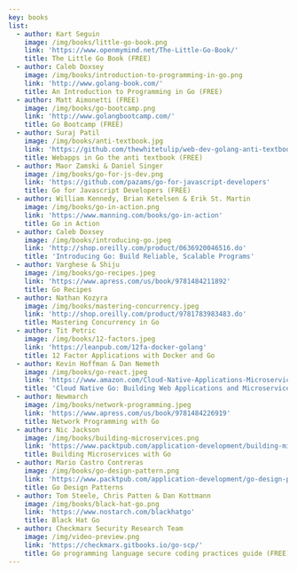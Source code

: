 ```yaml
---
key: books
list:
  - author: Kart Seguin
    image: /img/books/little-go-book.png
    link: 'https://www.openmymind.net/The-Little-Go-Book/'
    title: The Little Go Book (FREE)
  - author: Caleb Doxsey
    image: /img/books/introduction-to-programming-in-go.png
    link: 'http://www.golang-book.com/'
    title: An Introduction to Programming in Go (FREE)
  - author: Matt Aimonetti (FREE)
    image: /img/books/go-bootcamp.png
    link: 'http://www.golangbootcamp.com/'
    title: Go Bootcamp (FREE)
  - author: Suraj Patil
    image: /img/books/anti-textbook.jpg
    link: 'https://github.com/thewhitetulip/web-dev-golang-anti-textbook'
    title: Webapps in Go the anti textbook (FREE)
  - author: Maor Zamski & Daniel Singer
    image: /img/books/go-for-js-dev.png
    link: 'https://github.com/pazams/go-for-javascript-developers'
    title: Go for Javascript Developers (FREE)
  - author: William Kennedy, Brian Ketelsen & Erik St. Martin
    image: /img/books/go-in-action.png
    link: 'https://www.manning.com/books/go-in-action'
    title: Go in Action
  - author: Caleb Doxsey
    image: /img/books/introducing-go.jpeg
    link: 'http://shop.oreilly.com/product/0636920046516.do'
    title: 'Introducing Go: Build Reliable, Scalable Programs'
  - author: Varghese & Shiju
    image: /img/books/go-recipes.jpeg
    link: 'https://www.apress.com/us/book/9781484211892'
    title: Go Recipes
  - author: Nathan Kozyra
    image: /img/books/mastering-concurrency.jpeg
    link: 'http://shop.oreilly.com/product/9781783983483.do'
    title: Mastering Concurrency in Go
  - author: Tit Petric
    image: /img/books/12-factors.jpeg
    link: 'https://leanpub.com/12fa-docker-golang'
    title: 12 Factor Applications with Docker and Go
  - author: Kevin Hoffman & Dan Nemeth
    image: /img/books/go-react.jpeg
    link: 'https://www.amazon.com/Cloud-Native-Applications-Microservices-Developers/dp/0672337797'
    title: 'Cloud Native Go: Building Web Applications and Microservices for the Cloud with Go and React'
  - author: Newmarch
    image: /img/books/network-programming.jpeg
    link: 'https://www.apress.com/us/book/9781484226919'
    title: Network Programming with Go
  - author: Nic Jackson
    image: /img/books/building-microservices.png
    link: 'https://www.packtpub.com/application-development/building-microservices-go'
    title: Building Microservices with Go
  - author: Mario Castro Contreras
    image: /img/books/go-design-pattern.png
    link: 'https://www.packtpub.com/application-development/go-design-patterns'
    title: Go Design Patterns
  - author: Tom Steele, Chris Patten & Dan Kottmann
    image: /img/books/black-hat-go.png
    link: 'https://www.nostarch.com/blackhatgo'
    title: Black Hat Go
  - author: Checkmarx Security Research Team
    image: /img/video-preview.png
    link: 'https://checkmarx.gitbooks.io/go-scp/'
    title: Go programming language secure coding practices guide (FREE)
---
```

